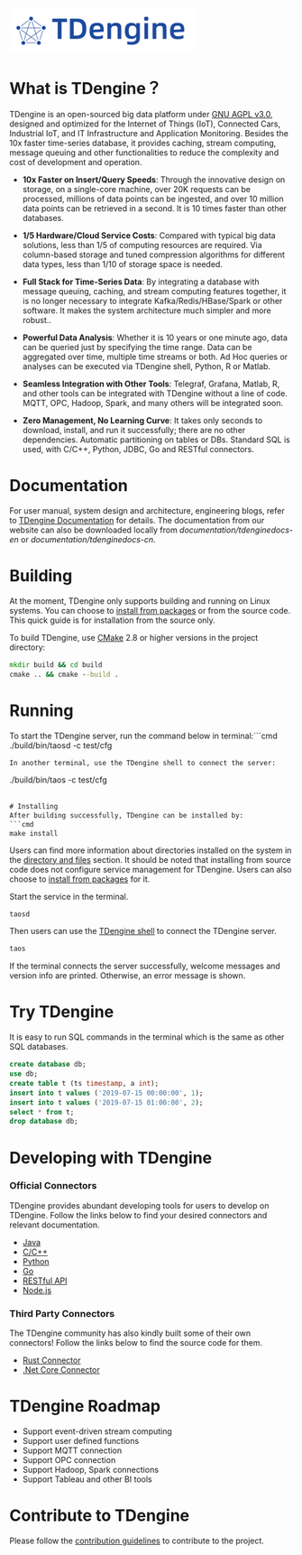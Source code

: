 [![TDengine](TDenginelogo.png)](https://www.taosdata.com)

# What is TDengine？

TDengine is an open-sourced big data platform under [GNU AGPL v3.0](http://www.gnu.org/licenses/agpl-3.0.html), designed and optimized for the Internet of Things (IoT), Connected Cars, Industrial IoT, and IT Infrastructure and Application Monitoring. Besides the 10x faster time-series database, it provides caching, stream computing, message queuing and other functionalities to reduce the complexity and cost of development and operation.

- **10x Faster on Insert/Query Speeds**: Through the innovative design on storage, on a single-core machine, over 20K requests can be processed, millions of data points can be ingested, and over 10 million data points can be retrieved in a second. It is 10 times faster than other databases.

- **1/5 Hardware/Cloud Service Costs**: Compared with typical big data solutions, less than 1/5 of computing resources are required. Via column-based storage and tuned compression algorithms for different data types, less than 1/10 of storage space is needed.

- **Full Stack for Time-Series Data**: By integrating a database with message queuing, caching, and stream computing features together, it is no longer necessary to integrate Kafka/Redis/HBase/Spark or other software. It makes the system architecture much simpler and more robust..

- **Powerful Data Analysis**: Whether it is 10 years or one minute ago, data can be queried just by specifying the time range. Data can be aggregated over time, multiple time streams or both. Ad Hoc queries or analyses can be executed via TDengine shell, Python, R or Matlab.

- **Seamless Integration with Other Tools**: Telegraf, Grafana, Matlab, R, and other tools can be integrated with TDengine without a line of code. MQTT, OPC, Hadoop, Spark, and many others will be integrated soon.

- **Zero Management, No Learning Curve**: It takes only seconds to download, install, and run it successfully; there are no other dependencies. Automatic partitioning on tables or DBs. Standard SQL is used, with C/C++, Python, JDBC, Go and RESTful connectors.

# Documentation
For user manual, system design and architecture, engineering blogs, refer to [TDengine Documentation](https://www.taosdata.com/en/documentation/)
 for details. The documentation from our website can also be downloaded locally from *documentation/tdenginedocs-en* or *documentation/tdenginedocs-cn*.

# Building
At the moment, TDengine only supports building and running on Linux systems. You can choose to [install from packages](https://www.taosdata.com/en/getting-started/#Install-from-Package) or from the source code. This quick guide is for installation from the source only.

To build TDengine, use [CMake](https://cmake.org/) 2.8 or higher versions in the project directory:

```cmd
mkdir build && cd build
cmake .. && cmake --build .
```

# Running
<!-- TDengine uses _/etc/taos/taos.cfg_ as the default configuration file. This behavior can be changed with _-c_ option. For a quick start, we will make directories structured as:
```
test/
  +--data/
  |
  +--log/
  |
  +--cfg/
      |
      +--taos.cfg
```
Then fill the configuration file _test/cfg/taos.cfg_:
```
echo -e "dataDir $(pwd)/test/data\nlogDir $(pwd)/test/log" > test/cfg/taos.cfg
​``` -->
To start the TDengine server, run the command below in terminal:
​```cmd
./build/bin/taosd -c test/cfg
```
In another terminal, use the TDengine shell to connect the server:
```
./build/bin/taos -c test/cfg
```

# Installing
After building successfully, TDengine can be installed by:
```cmd
make install
```
Users can find more information about directories installed on the system in the [directory and files](https://www.taosdata.com/en/documentation/administrator/#Directory-and-Files) section. It should be noted that installing from source code does not configure service management for TDengine.
Users can also choose to [install from packages](https://www.taosdata.com/en/getting-started/#Install-from-Package) for it.

Start the service in the terminal.
```cmd
taosd
```

Then users can use the [TDengine shell](https://www.taosdata.com/en/getting-started/#TDengine-Shell) to connect the TDengine server.
```cmd
taos
```

If the terminal connects the server successfully, welcome messages and version info are printed. Otherwise, an error message is shown.

# Try TDengine
It is easy to run SQL commands in the terminal which is the same as other SQL databases.
```sql
create database db;
use db;
create table t (ts timestamp, a int);
insert into t values ('2019-07-15 00:00:00', 1);
insert into t values ('2019-07-15 01:00:00', 2);
select * from t;
drop database db;
```

# Developing with TDengine
### Official Connectors

TDengine provides abundant developing tools for users to develop on TDengine. Follow the links below to find your desired connectors and relevant documentation.

- [Java](https://www.taosdata.com/en/documentation/connector/#Java-Connector)
- [C/C++](https://www.taosdata.com/en/documentation/connector/#C/C++-Connector)
- [Python](https://www.taosdata.com/en/documentation/connector/#Python-Connector)
- [Go](https://www.taosdata.com/en/documentation/connector/#Go-Connector)
- [RESTful API](https://www.taosdata.com/en/documentation/connector/#RESTful-Connector)
- [Node.js](https://www.taosdata.com/en/documentation/connector/#Node.js-Connector)

### Third Party Connectors

The TDengine community has also kindly built some of their own connectors! Follow the links below to find the source code for them.

- [Rust Connector](https://github.com/taosdata/TDengine/tree/master/tests/examples/rust)
- [.Net Core Connector](https://github.com/maikebing/Maikebing.EntityFrameworkCore.Taos)

# TDengine Roadmap
- Support event-driven stream computing
- Support user defined functions
- Support MQTT connection
- Support OPC connection
- Support Hadoop, Spark connections
- Support Tableau and other BI tools

# Contribute to TDengine

Please follow the [contribution guidelines](CONTRIBUTING.md) to contribute to the project.
